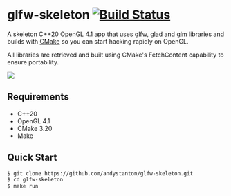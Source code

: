 # glfw-skeleton [![Build Status](https://travis-ci.org/andystanton/glfw-skeleton.svg?branch=master)](https://travis-ci.org/andystanton/glfw-skeleton)

A skeleton C++20 OpenGL 4.1 app that uses [glfw](http://www.glfw.org), [glad](https://glad.dav1d.de) and [glm](http://glm.g-truc.net) libraries and builds with [CMake](http://www.cmake.org/) so you can start hacking rapidly on OpenGL.

All libraries are retrieved and built using CMake's FetchContent capability to ensure portability.

![](http://andystanton.github.io/glfw-skeleton/images/content/4.0/glfw-skeleton.png)

## Requirements

* C++20
* OpenGL 4.1
* CMake 3.20
* Make

## Quick Start

```sh
$ git clone https://github.com/andystanton/glfw-skeleton.git
$ cd glfw-skeleton
$ make run
```
